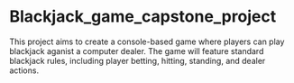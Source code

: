 # Blackjack_game_capstone_project
 This project aims to create a console-based game where players can play blackjack aganist a computer dealer. The game will feature standard blackjack  rules, including player betting, hitting, standing, and dealer actions.
